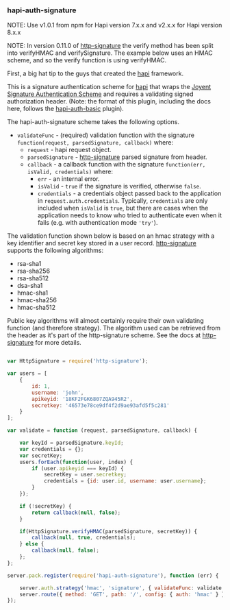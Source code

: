 ### hapi-auth-signature

NOTE: Use v1.0.1 from npm for Hapi version 7.x.x and v2.x.x for Hapi version 8.x.x

NOTE: In version 0.11.0 of [http-signature](https://github.com/joyent/node-http-signature) the verify method has been split into verifyHMAC and verifySignature. The example below uses an HMAC scheme, and so the verify function is using verifyHMAC. 

First, a big hat tip to the guys that created the [hapi](http://hapijs.com/) framework.

This is a signature authentication scheme for [hapi](http://hapijs.com/) that wraps the [Joyent Signature Authentication Scheme](https://github.com/joyent/node-http-signature) and requires a validating signed authorization header. (Note: the format of this plugin, including the docs here, follows the [hapi-auth-basic](https://github.com/hapijs/hapi-auth-basic) plugin).

The hapi-auth-signature scheme takes the following options.

- `validateFunc` - (required) validation function with the signature `function(request, parsedSignature, callback)` where:
    - `request` - hapi request object.
    - `parsedSignature` - [http-signature](https://github.com/joyent/node-http-signature) parsed signature from header.
    - `callback` - a callback function with the signature `function(err, isValid, credentials)` where:
        - `err` - an internal error.
        - `isValid` - `true` if the signature is verified, otherwise `false`.
        - `credentials` - a credentials object passed back to the application in `request.auth.credentials`. Typically, `credentials` are only
          included when `isValid` is `true`, but there are cases when the application needs to know who tried to authenticate even when it fails
          (e.g. with authentication mode `'try'`).

The validation function shown below is based on an hmac strategy with a key identifier and secret key stored in a user record. [http-signature](https://github.com/joyent/node-http-signature) supports the following algorithms:

* rsa-sha1
* rsa-sha256
* rsa-sha512
* dsa-sha1
* hmac-sha1
* hmac-sha256
* hmac-sha512

Public key algorithms will almost certainly require their own validating function (and therefore strategy). The algorithm used can be retrieved from the header as it's part of the http-signature scheme. See the docs at  [http-signature](https://github.com/joyent/node-http-signature) for more details.

```javascript

var HttpSignature = require('http-signature');

var users = [
    {
        id: 1,
        username: 'john',
        apikeyid: '18KF2FGK6807ZQA945R2',
        secretkey: '46573e78ce9df4f2d9ae93afd5f5c281'
    }
];

var validate = function (request, parsedSignature, callback) {

    var keyId = parsedSignature.keyId;
    var credentials = {};
    var secretKey;
    users.forEach(function(user, index) {
        if (user.apikeyid === keyId) {
            secretKey = user.secretkey;
            credentials = {id: user.id, username: user.username};
        }
    });

    if (!secretKey) {
        return callback(null, false);
    }

    if(HttpSignature.verifyHMAC(parsedSignature, secretKey)) {
        callback(null, true, credentials);
    } else {
        callback(null, false);
    };
};

server.pack.register(require('hapi-auth-signature'), function (err) {

    server.auth.strategy('hmac', 'signature', { validateFunc: validate });
    server.route({ method: 'GET', path: '/', config: { auth: 'hmac' } });
});

```